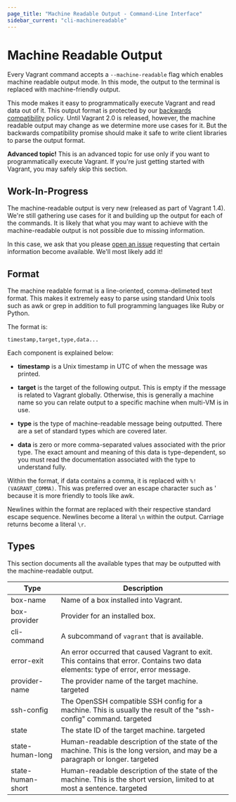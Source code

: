 ```yaml
---
page_title: "Machine Readable Output - Command-Line Interface"
sidebar_current: "cli-machinereadable"
---
```


# Machine Readable Output

Every Vagrant command accepts a `--machine-readable` flag which enables
machine readable output mode. In this mode, the output to the terminal
is replaced with machine-friendly output.

This mode makes it easy to programmatically execute Vagrant and read data
out of it. This output format is protected by our
[backwards compatibility](/v2/installation/backwards-compatibility.html)
policy. Until Vagrant 2.0 is released, however, the machine readable output
may change as we determine more use cases for it. But the backwards
compatibility promise should make it safe to write client libraries to
parse the output format.

<div class="alert alert-block alert-warn">
<p>
<strong>Advanced topic!</strong> This is an advanced topic for use only if
you want to programmatically execute Vagrant. If you're just getting started
with Vagrant, you may safely skip this section.
</p>
</div>

## Work-In-Progress

The machine-readable output is very new (released as part of Vagrant 1.4).
We're still gathering use cases for it and building up the output for each
of the commands. It is likely that what you may want to achieve with
the machine-readable output is not possible due to missing information.

In this case, we ask that you please
[open an issue](https://github.com/mitchellh/vagrant/issues)
requesting that certain information become available. We'll most likely add
it!

## Format

The machine readable format is a line-oriented, comma-delimeted text format.
This makes it extremely easy to parse using standard Unix tools such as awk or
grep in addition to full programming languages like Ruby or Python.

The format is:

```
timestamp,target,type,data...
```

Each component is explained below:

* **timestamp** is a Unix timestamp in UTC of when the message was printed.

* **target** is the target of the following output. This is empty if the
  message is related to Vagrant globally. Otherwise, this is generally a machine
  name so you can relate output to a specific machine when multi-VM is in use.

* **type** is the type of machine-readable message being outputted. There are
  a set of standard types which are covered later.

* **data** is zero or more comma-separated values associated with the prior
  type. The exact amount and meaning of this data is type-dependent, so you
  must read the documentation associated with the type to understand fully.

Within the format, if data contains a comma, it is replaced with
`%!(VAGRANT_COMMA)`. This was preferred over an escape character such as \'
because it is more friendly to tools like awk.

Newlines within the format are replaced with their respective standard escape
sequence. Newlines become a literal `\n` within the output. Carriage returns
become a literal `\r`.

## Types

This section documents all the available types that may be outputted
with the machine-readable output.

<table class="table table-hover table-bordered mr-types">
<thead>
<tr>
<th class="mr-type">Type</th>
<th>Description</th>
</tr>
</thead>

<tr>
<td>box-name</td>
<td>
	Name of a box installed into Vagrant.
</td>
</tr>

<tr>
<td>box-provider</td>
<td>
	Provider for an installed box.
</td>
</tr>

<tr>
<td>cli-command</td>
<td>
	A subcommand of <code>vagrant</code> that is available.
</td>
</tr>

<tr>
<td>error-exit</td>
<td>
	An error occurred that caused Vagrant to exit. This contains that
	error. Contains two data elements: type of error, error message.
</td>
</tr>

<tr>
<td>provider-name</td>
<td>
	The provider name of the target machine.
	<span class="label">targeted</span>
</td>
</tr>

<tr>
<td>ssh-config</td>
<td>
	The OpenSSH compatible SSH config for a machine. This is usually
    the result of the "ssh-config" command.
	<span class="label">targeted</span>
</td>
</tr>

<tr>
<td>state</td>
<td>
	The state ID of the target machine.
	<span class="label">targeted</span>
</td>
</tr>

<tr>
<td>state-human-long</td>
<td>
	Human-readable description of the state of the machine. This is the
	long version, and may be a paragraph or longer.
	<span class="label">targeted</span>
</td>
</tr>

<tr>
<td>state-human-short</td>
<td>
	Human-readable description of the state of the machine. This is the
	short version, limited to at most a sentence.
	<span class="label">targeted</span>
</td>
</tr>

</table>
